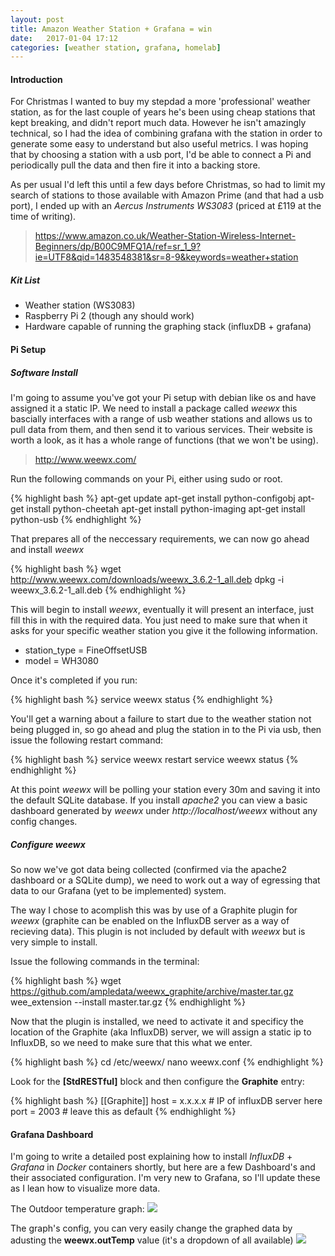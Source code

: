 ```yaml
---
layout: post
title: Amazon Weather Station + Grafana = win
date:   2017-01-04 17:12
categories: [weather station, grafana, homelab]
---
```

#### Introduction
For Christmas I wanted to buy my stepdad a more 'professional' weather station, as for the last couple of years he's been using cheap stations that kept breaking, and didn't report much data. However he isn't amazingly technical, so I had the idea of combining grafana with the station in order to generate some easy to understand but also useful metrics. I was hoping that by choosing a station with a usb port, I'd be able to connect a Pi and periodically pull the data and then fire it into a backing store.

As per usual I'd left this until a few days before Christmas, so had to limit my search of stations to those available with Amazon Prime (and that had a usb port), I ended up with an *Aercus Instruments WS3083* (priced at £119 at the time of writing).

> https://www.amazon.co.uk/Weather-Station-Wireless-Internet-Beginners/dp/B00C9MFQ1A/ref=sr_1_9?ie=UTF8&qid=1483548381&sr=8-9&keywords=weather+station

##### Kit List
- Weather station (WS3083)
- Raspberry Pi 2 (though any should work)
- Hardware capable of running the graphing stack (influxDB + grafana)

#### Pi Setup

##### Software Install
I'm going to assume you've got your Pi setup with debian like os and have assigned it a static IP. We need to install a package called *weewx* this bascially interfaces with a range of usb weather stations and allows us to pull data from them, and then send it to various services. Their website is worth a look, as it has a whole range of functions (that we won't be using).

> http://www.weewx.com/

Run the following commands on your Pi, either using sudo or root.

{% highlight bash %}
apt-get update
apt-get install python-configobj
apt-get install python-cheetah
apt-get install python-imaging
apt-get install python-usb
{% endhighlight %}

That prepares all of the neccessary requirements, we can now go ahead and install *weewx*

{% highlight bash %}
wget http://www.weewx.com/downloads/weewx_3.6.2-1_all.deb
dpkg -i weewx_3.6.2-1_all.deb
{% endhighlight %}

This will begin to install *weewx*, eventually it will present an interface, just fill this in with the required data. You just need to make sure that when it asks for your specific weather station you give it the following information.

- station_type = FineOffsetUSB
- model = WH3080

Once it's completed if you run:

{% highlight bash %}
service weewx status
{% endhighlight %}

You'll get a warning about a failure to start due to the weather station not being plugged in, so go ahead and plug the station in to the Pi via usb, then issue the following restart command:

{% highlight bash %}
service weewx restart
service weewx status
{% endhighlight %}

At this point *weewx* will be polling your station every 30m and saving it into the default SQLite database. If you install *apache2* you can view a basic dashboard generated by *weewx* under *http://localhost/weewx* without any config changes.

##### Configure weewx
So now we've got data being collected (confirmed via the apache2 dashboard or a SQLite dump), we need to work out a way of egressing that data to our Grafana (yet to be implemented) system.

The way I chose to acomplish this was by use of a Graphite plugin for *weewx* (graphite can be enabled on the InfluxDB server as a way of recieving data). This plugin is not included by default with *weewx* but is very simple to install.

Issue the following commands in the terminal:

{% highlight bash %}
wget https://github.com/ampledata/weewx_graphite/archive/master.tar.gz
wee_extension --install master.tar.gz
{% endhighlight %}

Now that the plugin is installed, we need to activate it and specificy the location of the Graphite (aka InfluxDB) server, we will assign a static ip to InfluxDB, so we need to make sure that this what we enter.

{% highlight bash %}
cd /etc/weewx/
nano weewx.conf
{% endhighlight %}

Look for the **[StdRESTful]** block and then configure the **Graphite** entry:

{% highlight bash %}
[[Graphite]]
    host = x.x.x.x # IP of influxDB server here
    port = 2003    # leave this as default
{% endhighlight %}

#### Grafana Dashboard
I'm going to write a detailed post explaining how to install *InfluxDB* + *Grafana* in *Docker* containers shortly, but here are a few Dashboard's and their associated configuration. I'm very new to Grafana, so I'll update these as I lean how to visualize more data.

The Outdoor temperature graph:
![][image-1]

The graph's config, you can very easily change the graphed data by adusting the **weewx.outTemp** value (it's a dropdown of all available)
![][image-2]



[image-1]:	/static/img/post-images/dashboard/outdoor-temp.PNG
[image-2]:	/static/img/post-images/dashboard/outdoor-temp-conf.PNG
